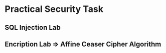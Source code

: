 # Practical Security Task

## SQL Injection Lab
## Encription Lab => Affine Ceaser Cipher Algorithm
